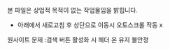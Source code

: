 본 파일은 상업적 목적이 없는 작업물임을 밝힙니다.

- 아래에서 새로고침 후 상단으로 이동시 오토스크롤 작동 x

원사이트 문제
    :검색 버튼 활성화 시 헤더 온 유지 불안정